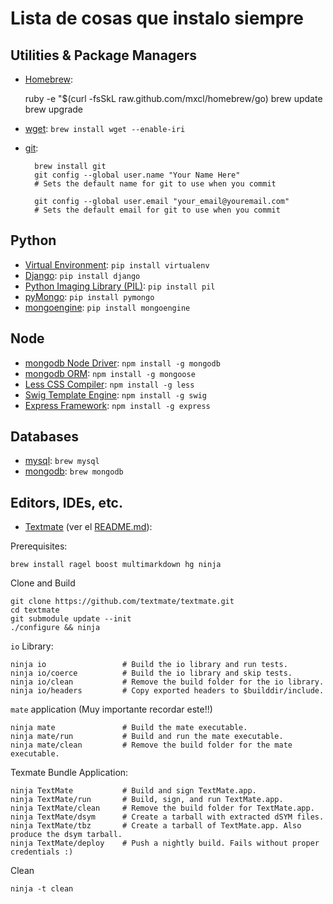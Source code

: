 Lista de cosas que instalo siempre
==============

Utilities & Package Managers
--------------------------
* [Homebrew][]:	

    ruby -e "$(curl -fsSkL raw.github.com/mxcl/homebrew/go)
    brew update
    brew upgrade

* [wget][]:		`brew install wget --enable-iri`

* [git][]:


        brew install git 
        git config --global user.name "Your Name Here"
        # Sets the default name for git to use when you commit

        git config --global user.email "your_email@youremail.com"
        # Sets the default email for git to use when you commit



[Homebrew]: http://mxcl.github.com/homebrew/
[wget]:     http://www.gnu.org/software/wget/
[git]:      http://git-scm.org/


Python
------
* [Virtual Environment][]:          `pip install virtualenv`
* [Django][]:                       `pip install django`
* [Python Imaging Library (PIL)][]: `pip install pil`
* [pyMongo][]:                      `pip install pymongo`
* [mongoengine]():                  `pip install mongoengine`

[Virtual Environment]:          http://http://pypi.python.org/pypi/virtualenv
[Django]:                       http://djangoproject.com
[Python Imaging Library (PIL)]: http://www.pythonware.com/products/pil/
[pyMongo]:                      http://www.mongodb.org/display/DOCS/Python+Language+Center


Node
----

* [mongodb Node Driver][]:  `npm install -g mongodb`
* [mongodb ORM][]:          `npm install -g mongoose`
* [Less CSS Compiler][]:    `npm install -g less`
* [Swig Template Engine][]: `npm install -g swig`
* [Express Framework][]:    `npm install -g express`

[mongodb Node Driver]:  http://www.mongodb.org/display/DOCS/node.JS
[mongodb ORM]:          http://mongoosejs.com/
[Less CSS Compiler]:    http://lessjs.org/
[Swig Template Engine]: http://paularmstrong.github.com/swig/
[Express Framework]:    http://expressjs.com


Databases
---------
* [mysql][]:    `brew mysql`
* [mongodb][]:  `brew mongodb`

[mysql]:    http://mysql.com
[mongodb]:  http:/mongodb.org


Editors, IDEs, etc.
------------------
* [Textmate][] (ver el [README.md][textmate_readme]):

Prerequisites:

    brew install ragel boost multimarkdown hg ninja

Clone and Build

    git clone https://github.com/textmate/textmate.git  
    cd textmate
    git submodule update --init
    ./configure && ninja


`io` Library:

    ninja io                 # Build the io library and run tests.
    ninja io/coerce          # Build the io library and skip tests.
    ninja io/clean           # Remove the build folder for the io library.
    ninja io/headers         # Copy exported headers to $builddir/include.

`mate` application (Muy importante recordar este!!)

    ninja mate               # Build the mate executable.
    ninja mate/run           # Build and run the mate executable.
    ninja mate/clean         # Remove the build folder for the mate executable.

Texmate Bundle Application:

    ninja TextMate           # Build and sign TextMate.app.
    ninja TextMate/run       # Build, sign, and run TextMate.app.
    ninja TextMate/clean     # Remove the build folder for TextMate.app.
    ninja TextMate/dsym      # Create a tarball with extracted dSYM files.
    ninja TextMate/tbz       # Create a tarball of TextMate.app. Also produce the dsym tarball.
    ninja TextMate/deploy    # Push a nightly build. Fails without proper credentials :)

Clean

    ninja -t clean
	
[Textmate]: https://github.com/textmate/textmate
[textmate_readme]: https://github.com/textmate/textmate/blob/master/README.md
